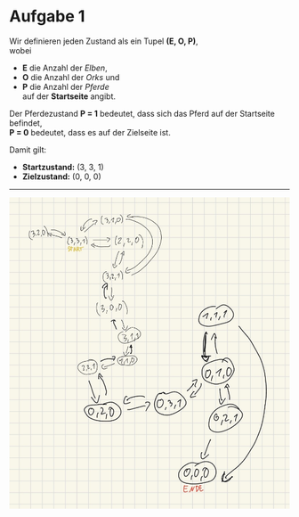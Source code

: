 # Aufgabe 1

Wir definieren jeden Zustand als ein Tupel **(E, O, P)**,  
wobei  
- **E** die Anzahl der *Elben*,  
- **O** die Anzahl der *Orks* und  
- **P** die Anzahl der *Pferde*  
auf der **Startseite** angibt.  

Der Pferdezustand **P = 1** bedeutet, dass sich das Pferd auf der Startseite befindet,  
**P = 0** bedeutet, dass es auf der Zielseite ist.

Damit gilt:  
- **Startzustand:** (3, 3, 1)  
- **Zielzustand:** (0, 0, 0)

---
![](bild1.png)